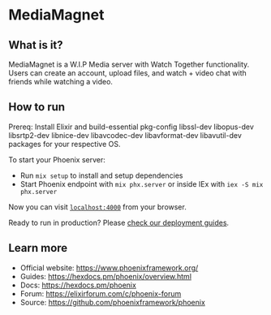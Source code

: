 # MediaMagnet

## What is it?

MediaMagnet is a W.I.P Media server with Watch Together functionality. Users can create an account, upload files, and watch + video chat with friends while watching a video.

## How to run

Prereq: Install Elixir and build-essential pkg-config libssl-dev libopus-dev libsrtp2-dev libnice-dev libavcodec-dev libavformat-dev libavutil-dev packages for your respective OS.

To start your Phoenix server:

- Run `mix setup` to install and setup dependencies
- Start Phoenix endpoint with `mix phx.server` or inside IEx with `iex -S mix phx.server`

Now you can visit [`localhost:4000`](http://localhost:4000) from your browser.

Ready to run in production? Please [check our deployment guides](https://hexdocs.pm/phoenix/deployment.html).

## Learn more

- Official website: https://www.phoenixframework.org/
- Guides: https://hexdocs.pm/phoenix/overview.html
- Docs: https://hexdocs.pm/phoenix
- Forum: https://elixirforum.com/c/phoenix-forum
- Source: https://github.com/phoenixframework/phoenix

